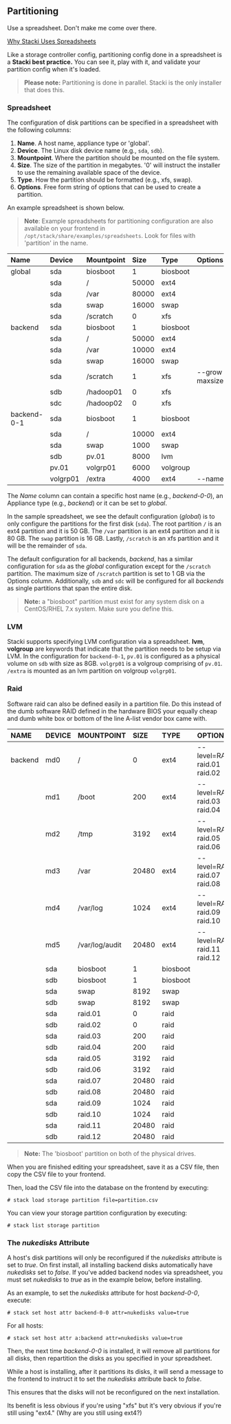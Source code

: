 
## Partitioning

Use a spreadsheet. Don't make me come over there.

[Why Stacki Uses Spreadsheets](Using-Spreadsheets)

Like a storage controller config, partitioning config done in a spreadsheet is a **Stacki best practice.** You can see it, play with it, and validate your partition config when it's loaded.

> **Please note:** Partitioning is done in parallel. Stacki is the only installer that does this.

### Spreadsheet

The configuration of disk partitions can be specified in a
spreadsheet with the following columns:

1. **Name**. A host name, appliance type or 'global'.
1. **Device**. The Linux disk device name (e.g., ``sda``, ``sdb``).
1. **Mountpoint**. Where the partition should be mounted on the file system.
1. **Size**. The size of the partition in megabytes. '0' will instruct the installer to use the remaining available space of the device.
1. **Type**. How the partition should be formatted (e.g., xfs, swap).
1. **Options**. Free form string of options that can be used to create a partition.

An example spreadsheet is shown below.

> **Note**:  Example spreadsheets for partitioning configuration are also available on your frontend in `/opt/stack/share/examples/spreadsheets`. Look for files with 'partition' in the name.

| Name        | Device   | Mountpoint | Size  | Type     | Options               |
|:------------|:---------|:-----------|:------|:---------|:----------------------|
| global      | sda      | biosboot   | 1     | biosboot |                       |
|             | sda      | /          | 50000 | ext4     |                       |
|             | sda      | /var       | 80000 | ext4     |                       |
|             | sda      | swap       | 16000 | swap     |                       |
|             | sda      | /scratch   | 0     | xfs      |                       |
| backend     | sda      | biosboot   | 1     | biosboot |                       |
|             | sda      | /          | 50000 | ext4     |                       |
|             | sda      | /var       | 10000 | ext4     |                       |
|             | sda      | swap       | 16000 | swap     |                       |
|             | sda      | /scratch   | 1     | xfs      | --grow --maxsize=4000 |
|             | sdb      | /hadoop01  | 0     | xfs      |                       |
|             | sdc      | /hadoop02  | 0     | xfs      |                       |
| backend-0-1 | sda      | biosboot   | 1     | biosboot |                       |
|             | sda      | /          | 10000 | ext4     |                       |
|             | sda      | swap       | 1000  | swap     |                       |
|             | sdb      | pv.01      | 8000  | lvm      |                       |
|             | pv.01    | volgrp01   | 6000  | volgroup |                       |
|             | volgrp01 | /extra     | 4000  | ext4     | --name=extra          |


The _Name_ column can contain a specific host name (e.g., _backend-0-0_), an
Appliance type (e.g., _backend_) or it can be set to _global_.  

In the sample spreadsheet, we see the default configuration (_global_) is to
only configure the partitions for the first disk (``sda``).
The root partition ``/`` is an ext4 partition and it is 50 GB.
The ``/var`` partition is an ext4 partition and it is 80 GB.
The ``swap`` partition is 16 GB.
Lastly, ``/scratch`` is an xfs partition and it will be the remainder of ``sda``.

The default configuration for all backends, _backend_, has a similar configuration for ``sda`` as the _global_ configuration except for the ``/scratch`` partition. The maximum size of ``/scratch`` partition is set to 1 GB via the Options column.
Additionally, ``sdb`` and ``sdc`` will be configured for all _backends_ as single partitions that span the entire disk.

> **Note:** a "biosboot" partition must exist for any system disk on a CentOS/RHEL 7.x system. Make sure you define this.


### LVM

Stacki supports specifying LVM configuration via a spreadsheet. **lvm**, **volgroup** are keywords that indicate that the partition needs to be setup via LVM. In the configuration for ``backend-0-1``,
``pv.01`` is configured as a physical volume on ``sdb`` with size as 8GB.
``volgrp01`` is a volgroup comprising of ``pv.01``. ``/extra`` is mounted as an lvm partition on volgroup ``volgrp01``.

### Raid

Software raid can also be defined easily in a partition file. Do this instead of the dumb software RAID defined in the hardware BIOS your equally cheap and dumb white box or bottom of the line A-list vendor box came with.

| NAME    | DEVICE | MOUNTPOINT     | SIZE  | TYPE     | OPTIONS                       |
|:--------|:-------|:---------------|:------|:---------|:------------------------------|
| backend | md0    | /              | 0     | ext4     | --level=RAID1 raid.01 raid.02 |
|         | md1    | /boot          | 200   | ext4     | --level=RAID1 raid.03 raid.04 |
|         | md2    | /tmp           | 3192  | ext4     | --level=RAID1 raid.05 raid.06 |
|         | md3    | /var           | 20480 | ext4     | --level=RAID1 raid.07 raid.08 |
|         | md4    | /var/log       | 1024  | ext4     | --level=RAID1 raid.09 raid.10 |
|         | md5    | /var/log/audit | 20480 | ext4     | --level=RAID1 raid.11 raid.12 |
|         | sda    | biosboot       | 1     | biosboot |                               |
|         | sdb    | biosboot       | 1     | biosboot |                               |
|         | sda    | swap           | 8192  | swap     |                               |
|         | sdb    | swap           | 8192  | swap     |                               |
|         | sda    | raid.01        | 0     | raid     |                               |
|         | sdb    | raid.02        | 0     | raid     |                               |
|         | sda    | raid.03        | 200   | raid     |                               |
|         | sdb    | raid.04        | 200   | raid     |                               |
|         | sda    | raid.05        | 3192  | raid     |                               |
|         | sdb    | raid.06        | 3192  | raid     |                               |
|         | sda    | raid.07        | 20480 | raid     |                               |
|         | sdb    | raid.08        | 20480 | raid     |                               |
|         | sda    | raid.09        | 1024  | raid     |                               |
|         | sdb    | raid.10        | 1024  | raid     |                               |
|         | sda    | raid.11        | 20480 | raid     |                               |
|         | sdb    | raid.12        | 20480 | raid     |                               |


> **Note:** The 'biosboot' partition on both of the physical drives.


When you are finished editing your spreadsheet, save it as a CSV file, then copy the CSV file to your frontend.

Then, load the CSV file into the database on the frontend by executing:

```
# stack load storage partition file=partition.csv
```

You can view your storage partition configuration by executing:

```
# stack list storage partition
```

### The _nukedisks_ Attribute

A host's disk partitions will only be reconfigured if the _nukedisks_ attribute is set to _true_. On first install, all installing backend disks automatically have _nukedisks_ set to _false_. If you've added backend nodes via spreadsheet, you must set _nukedisks_ to _true_ as in the example below, before installing.

As an example, to set the _nukedisks_ attribute for host _backend-0-0_, execute:

```
# stack set host attr backend-0-0 attr=nukedisks value=true
```
For all hosts:

```
# stack set host attr a:backend attr=nukedisks value=true
```

Then, the next time _backend-0-0_ is installed, it will remove all partitions for all disks, then repartition the disks as you specified in your spreadsheet.

While a host is installing, after it partitions its disks, it will send a message to the frontend to instruct it to set the  _nukedisks_ attribute back to _false_.

This ensures that the disks will not be reconfigured on the next installation.

Its benefit is less obvious if you're using "xfs" but it's very obvious if you're still using "ext4." (Why are you still using ext4?)
